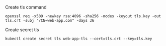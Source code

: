 
Create tls command
```
openssl req -x509 -newkey rsa:4096 -sha256 -nodes -keyout tls.key -out tls.crt -subj "/CN=web-app.com" -days 36
```

Create secret tls
```
kubectl create secret tls web-app-tls --cert=tls.crt --key=tls.key
```